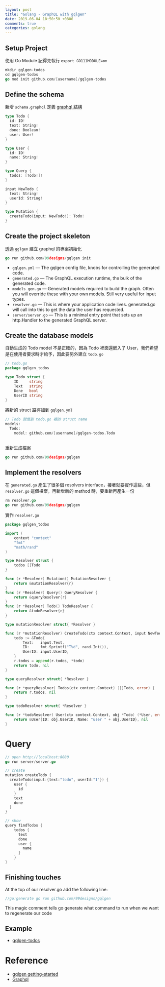 ```yaml
---
layout: post
title: "Golang - GraphQL with gqlgen"
date: 2019-06-04 18:50:50 +0800
comments: true
categories: golang
---
```


<!-- more -->

## Setup Project

使用 Go Module  記得先執行 `export GO111MODULE=on`

```go
mkdir gqlgen-todos
cd gqlgen-todos
go mod init github.com/[username]/gqlgen-todos
```

## Define the schema

新增 `schema.graphql` 定義 [graphql 結構](https://graphql.org/learn/queries/)

```go
type Todo {
  id: ID!
  text: String!
  done: Boolean!
  user: User!
}

type User {
  id: ID!
  name: String!
}

type Query {
  todos: [Todo!]!
}

input NewTodo {
  text: String!
  userId: String!
}

type Mutation {
  createTodo(input: NewTodo!): Todo!
}
```

## Create the project skeleton

透過 `gglgen` 建立 graphql 的專案初始化

```go
go run github.com/99designs/gqlgen init
```

* `gqlgen.yml` — The gqlgen config file, knobs for controlling the generated code.
* `generated.go` — The GraphQL execution runtime, the bulk of the generated code.
* `models_gen.go` — Generated models required to build the graph. Often you will override these with your own models. Still very useful for input types.
* `resolver.go` — This is where your application code lives. generated.go will call into this to get the data the user has requested.
* `server/server.go` — This is a minimal entry point that sets up an http.Handler to the generated GraphQL server.

## Create the database models

自動生成的 Todo model 不是正確的，因為 Todo 裡面還嵌入了 User，我們希望是在使用者要求時才給予，因此要另外建立 `todo.go`

```go
// todo.go
package gqlgen_todos

type Todo struct {
	ID     string
	Text   string
	Done   bool
	UserID string
}
```

將新的 struct 路徑加到 `gqlgen.yml`

```go
// Todo 對應到 todo.go 裡的 struct name
models:
  Todo:
    model: github.com/[username]/gqlgen-todos.Todo
    
```

重新生成檔案

```go
go run github.com/99designs/gqlgen
```

## Implement the resolvers

在 `generated.go` 產生了很多個 resolvers interface，接著就要實作這些，但 `resolver.go` 這個檔案，再新增新的 method 時，要重新再產生一份

```go
rm resolver.go
go run github.com/99designs/gqlgen
```

實作 `resolver.go`

```go
package gqlgen_todos

import (
	context "context"
	"fmt"
	"math/rand"
)

type Resolver struct {
	todos []Todo
}

func (r *Resolver) Mutation() MutationResolver {
	return &mutationResolver{r}
}
func (r *Resolver) Query() QueryResolver {
	return &queryResolver{r}
}
func (r *Resolver) Todo() TodoResolver {
	return &todoResolver{r}
}

type mutationResolver struct{ *Resolver }

func (r *mutationResolver) CreateTodo(ctx context.Context, input NewTodo) (*Todo, error) {
	todo := &Todo{
		Text:   input.Text,
		ID:     fmt.Sprintf("T%d", rand.Int()),
		UserID: input.UserID,
	}
	r.todos = append(r.todos, *todo)
	return todo, nil
}

type queryResolver struct{ *Resolver }

func (r *queryResolver) Todos(ctx context.Context) ([]Todo, error) {
	return r.todos, nil
}

type todoResolver struct{ *Resolver }

func (r *todoResolver) User(ctx context.Context, obj *Todo) (*User, error) {
	return &User{ID: obj.UserID, Name: "user " + obj.UserID}, nil
}
```

# Query

```go
// open http://localhost:8080
go run server/server.go
```

```go
// create
mutation createTodo {
  createTodo(input:{text:"todo", userId:"1"}) {
    user {
      id
    }
    text
    done
  }
}

// show
query findTodos {
  	todos {
      text
      done
      user {
        name
      }
    }
}
```

## Finishing touches

At the top of our resolver.go add the following line:

```go
//go:generate go run github.com/99designs/gqlgen
```

This magic comment tells go generate what command to run when we want to regenerate our code

## Example

* [gqlgen-todos](https://github.com/mgleon08/go-packages/tree/master/020.gqlgen-todos)

# Reference

* [gqlgen getting-started](https://gqlgen.com/getting-started/)
* [Graphql](https://graphql.org/)
